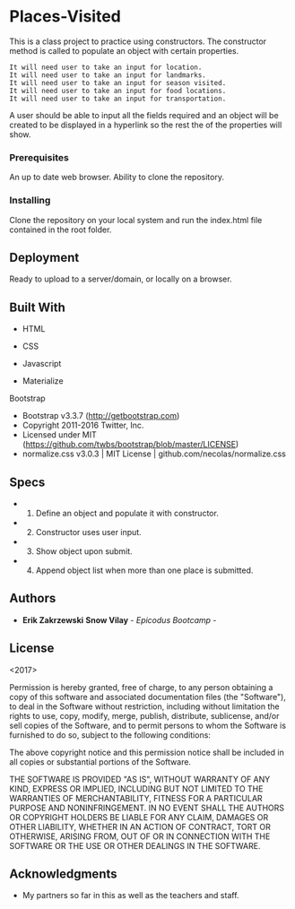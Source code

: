 # Places-Visited

This is a class project to practice using constructors.  The constructor method is called to populate an object with certain properties.  

    It will need user to take an input for location.
    It will need user to take an input for landmarks.
    It will need user to take an input for season visited.
    It will need user to take an input for food locations.
    It will need user to take an input for transportation.

A user should be able to input all the fields required and an object will be created to be displayed in a hyperlink so the rest the of the properties will show.


### Prerequisites

An up to date web browser.
Ability to clone the repository.


### Installing

Clone the repository on your local system and run the index.html file contained in the root folder.


## Deployment

Ready to upload to a server/domain, or locally on a browser.

## Built With
* HTML

* CSS

* Javascript

* Materialize

Bootstrap
*  Bootstrap v3.3.7 (http://getbootstrap.com)
* Copyright 2011-2016 Twitter, Inc.
* Licensed under MIT (https://github.com/twbs/bootstrap/blob/master/LICENSE)
* normalize.css v3.0.3 | MIT License | github.com/necolas/normalize.css

## Specs


* 1. Define an object and populate it with constructor.

* 2. Constructor uses user input.

* 3. Show object upon submit.

* 4. Append object list when more than one place is submitted.



## Authors

* **Erik Zakrzewski** **Snow Vilay** - *Epicodus Bootcamp* -


## License

 <2017> <Erik Zakrzewski>

Permission is hereby granted, free of charge, to any person obtaining a copy of this software and associated documentation files (the "Software"), to deal in the Software without restriction, including without limitation the rights to use, copy, modify, merge, publish, distribute, sublicense, and/or sell copies of the Software, and to permit persons to whom the Software is furnished to do so, subject to the following conditions:

The above copyright notice and this permission notice shall be included in all copies or substantial portions of the Software.

THE SOFTWARE IS PROVIDED "AS IS", WITHOUT WARRANTY OF ANY KIND, EXPRESS OR IMPLIED, INCLUDING BUT NOT LIMITED TO THE WARRANTIES OF MERCHANTABILITY, FITNESS FOR A PARTICULAR PURPOSE AND NONINFRINGEMENT. IN NO EVENT SHALL THE AUTHORS OR COPYRIGHT HOLDERS BE LIABLE FOR ANY CLAIM, DAMAGES OR OTHER LIABILITY, WHETHER IN AN ACTION OF CONTRACT, TORT OR OTHERWISE, ARISING FROM, OUT OF OR IN CONNECTION WITH THE SOFTWARE OR THE USE OR OTHER DEALINGS IN THE SOFTWARE.

## Acknowledgments

* My partners so far in this as well as the teachers and staff.
